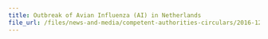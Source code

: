 ```yaml
---
title: Outbreak of Avian Influenza (AI) in Netherlands 
file_url: /files/news-and-media/competent-authorities-circulars/2016-12-23-CA.pdf
---
```

